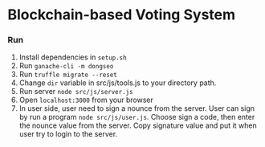 # Blockchain-based Voting System

### Run
1. Install dependencies in ```setup.sh```
2. Run ```ganache-cli -m dongseo```
3. Run ```truffle migrate --reset```
4. Change ```dir``` variable in src/js/tools.js to your directory path.
5. Run server ```node src/js/server.js```
6. Open ```localhost:3000``` from your browser
7. In user side, user need to sign a nounce from the server. User can sign by run a program ```node src/js/user.js```. Choose sign a code, then enter the nounce value from the server. Copy signature value and put it when user try to login to the server.
